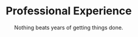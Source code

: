 ---
title: 'Professional Experience'
subtitle: 'Nothing beats years of getting things done.'
experienceList:
    - start: 'June 2021'
      end: 'Present'
      position: 'Software Engineer, Contractor'
      company: 'Telepat.io'
      logo: 'assets/image/logo-telepat.jpeg'
      location: 'Remote'
      description: 'Telepat builds remote, distributed engineering teams for high growth startups and Fortune 500 companies.'
      technologies:
        - 'Javascript'
        - 'React.js'
        - 'Cypress'
        - 'Storybook'
        - 'Tailwind CSS'
        - 'Sentry'
        - 'Node.js'
        - 'Keystone.js'
        - 'Mongo'
        - 'CircleCI'
    - start: 'Nov 2019'
      end: 'May 2021'
      position: 'Software Engineer'
      company: 'Entelect Software'
      logo: 'assets/image/logo-entelect.jpeg'
      location: 'Cape Town, South Africa'
      description: 'Entelect builds end-to-end technology services and solutions for international clients in every industry.'
      technologies:
        - 'Javascript'
        - 'React.js'
        - 'Redux'
        - 'Storybook'
        - 'Vue.js'
        - 'Stencil.js'
        - 'Web Components'
        - 'Gatsby.js'
        - 'Node.js'
        - 'ContentStack'
        - 'AWS Lambda'
    - start: 'Feb 2016'
      end: 'Sep 2019'
      position: 'Junior Software Developer'
      company: 'Interfront'
      logo: 'assets/image/logo-intefront.jpeg'
      location: 'Cape Town, South Africa'
      description: 'Interfront builds Customs and Border Management software for the South African Revenue Service.'
      technologies:
        - 'Javascript'
        - 'Angular.js'
        - 'Rx.js'
        - 'Material UI'
        - 'React.js'
        - 'Redux'
        - 'Bootstrap'
        - 'Python'
        - 'Django'
        - 'JQuery'
        - 'Scala'
        - 'Play Framework'
---
